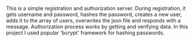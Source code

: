 This is a simple registration and authorization server. During registration, it gets username and password, hashes the password, creates a new user, adds it to the array of users, overwrites the json file and responds with a message. Authorization process works by getting and verifying data. 
In this project I used popular 'bcrypt' framework for hashing passwords.